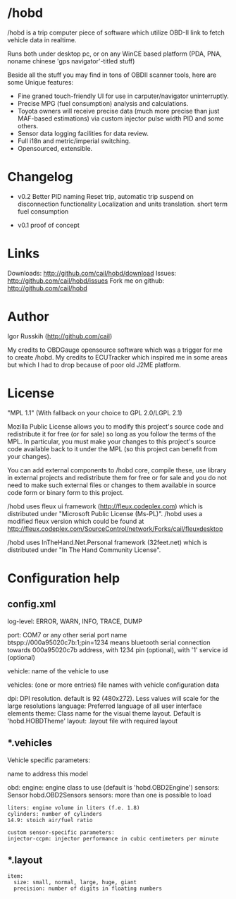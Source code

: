  /hobd
==============
  /hobd is a trip computer piece of software
  which utilize OBD-II link to fetch vehicle data in realtime.

  Runs both under desktop pc, or on any WinCE based platform
  (PDA, PNA, noname chinese 'gps navigator'-titled stuff)

  Beside all the stuff you may find in tons of OBDII scanner tools, here are some
  Unique features:
   - Fine graned touch-friendly UI for use in carputer/navigator uninterruptly.
   - Precise MPG (fuel consumption) analysis and calculations.
   - Toyota owners will receive precise data (much more precise than just
     MAF-based estimations) via custom injector pulse width PID and some others.
   - Sensor data logging facilities for data review.
   - Full i18n and metric/imperial switching.
   - Opensourced, extensible.

 Changelog
==============
 - v0.2
   Better PID naming
   Reset trip, automatic trip suspend on disconnection functionality
   Localization and units translation.
   short term fuel consumption

 - v0.1
   proof of concept

 Links
==============
  Downloads: http://github.com/cail/hobd/download
  Issues: http://github.com/cail/hobd/issues
  Fork me on github: http://github.com/cail/hobd

 Author
==============
  Igor Russkih (http://github.com/cail)

  My credits to OBDGauge opensource software which was a trigger for me
  to create /hobd. My credits to ECUTracker which inspired me in some areas
  but which I had to drop because of poor old J2ME platform.

 License
==============
  "MPL 1.1" (With fallback on your choice to GPL 2.0/LGPL 2.1)

  Mozilla Public License allows you to modify this project's source code
  and redistribute it for free (or for sale) so long as you follow the terms
  of the MPL. In particular, you must make your changes to this project's
  source code available back to it under the MPL (so this project can benefit
  from your changes).

  You can add external components to /hobd core, compile these, use library
  in external projects and redistribute them for free or for sale and you
  do not need to make such external files or changes to them available in
  source code form or binary form to this project.

  /hobd uses fleux ui framework (http://fleux.codeplex.com) which is distributed under
  "Microsoft Public License (Ms-PL)". /hobd uses a modified fleux version which could be found at
  http://fleux.codeplex.com/SourceControl/network/Forks/cail/fleuxdesktop

  /hobd uses InTheHand.Net.Personal framework (32feet.net) which is distributed under
  "In The Hand Community License".

 Configuration help
==============

 config.xml
--------------
  
  log-level: ERROR, WARN, INFO, TRACE, DUMP

  port:
    COM7 or any other serial port name
    btspp://000a95020c7b:1;pin=1234
      means bluetooth serial connection towards
      000a95020c7b address, with 1234 pin (optional), with '1' service id (optional)

  vehicle:
    name of the vehicle to use

  vehicles:
    (one or more entries)
    file names with vehicle configuration data

  dpi:
    DPI resolution. default is 92 (480x272). Less values will scale for the large resolutions
  language:
    Preferred language of all user interface elements
  theme:
    Class name for the visual theme layout.
    Default is 'hobd.HOBDTheme'
  layout:
    .layout file with required layout


 *.vehicles
--------------
  Vehicle specific parameters:

  <vehicle name="yourname">
    name to address this model

  obd:
    engine: engine class to use (default is 'hobd.OBD2Engine')
      sensors: Sensor hobd.OBD2Sensors
      sensors: more than one is possible to load

    liters: engine volume in liters (f.e. 1.8)
    cylinders: number of cylinders
    14.9: stoich air/fuel ratio

    custom sensor-specific parameters:
    injector-ccpm: injector performance in cubic centimeters per minute

 *.layout
--------------
    item:
      size: small, normal, large, huge, giant
      precision: number of digits in floating numbers


